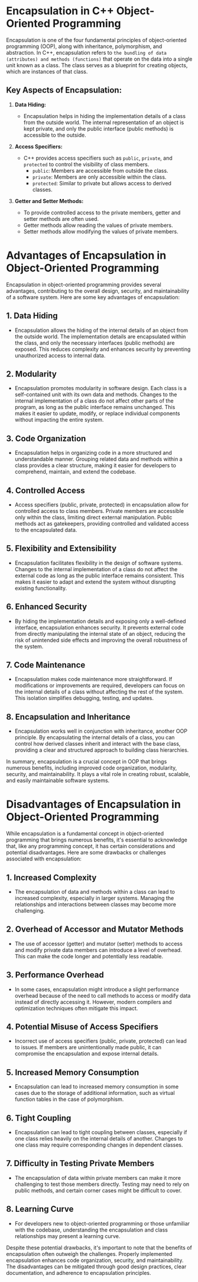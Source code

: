# Encapsulation in C++ Object-Oriented Programming

Encapsulation is one of the four fundamental principles of object-oriented programming (OOP), along with inheritance, polymorphism, and abstraction. In C++, encapsulation refers to `the bundling of data (attributes) and methods (functions)` that operate on the data into a single unit known as a class. The class serves as a blueprint for creating objects, which are instances of that class.

## Key Aspects of Encapsulation:

1. **Data Hiding:**
   - Encapsulation helps in hiding the implementation details of a class from the outside world. The internal representation of an object is kept private, and only the public interface (public methods) is accessible to the outside.

2. **Access Specifiers:**
   - C++ provides access specifiers such as `public`, `private`, and `protected` to control the visibility of class members.
     - `public`: Members are accessible from outside the class.
     - `private`: Members are only accessible within the class.
     - `protected`: Similar to private but allows access to derived classes.

3. **Getter and Setter Methods:**
   - To provide controlled access to the private members, getter and setter methods are often used.
   - Getter methods allow reading the values of private members.
   - Setter methods allow modifying the values of private members.

# Advantages of Encapsulation in Object-Oriented Programming

Encapsulation in object-oriented programming provides several advantages, contributing to the overall design, security, and maintainability of a software system. Here are some key advantages of encapsulation:

## 1. Data Hiding
- Encapsulation allows the hiding of the internal details of an object from the outside world. The implementation details are encapsulated within the class, and only the necessary interfaces (public methods) are exposed. This reduces complexity and enhances security by preventing unauthorized access to internal data.

## 2. Modularity
- Encapsulation promotes modularity in software design. Each class is a self-contained unit with its own data and methods. Changes to the internal implementation of a class do not affect other parts of the program, as long as the public interface remains unchanged. This makes it easier to update, modify, or replace individual components without impacting the entire system.

## 3. Code Organization
- Encapsulation helps in organizing code in a more structured and understandable manner. Grouping related data and methods within a class provides a clear structure, making it easier for developers to comprehend, maintain, and extend the codebase.

## 4. Controlled Access
- Access specifiers (public, private, protected) in encapsulation allow for controlled access to class members. Private members are accessible only within the class, limiting direct external manipulation. Public methods act as gatekeepers, providing controlled and validated access to the encapsulated data.

## 5. Flexibility and Extensibility
- Encapsulation facilitates flexibility in the design of software systems. Changes to the internal implementation of a class do not affect the external code as long as the public interface remains consistent. This makes it easier to adapt and extend the system without disrupting existing functionality.

## 6. Enhanced Security
- By hiding the implementation details and exposing only a well-defined interface, encapsulation enhances security. It prevents external code from directly manipulating the internal state of an object, reducing the risk of unintended side effects and improving the overall robustness of the system.

## 7. Code Maintenance
- Encapsulation makes code maintenance more straightforward. If modifications or improvements are required, developers can focus on the internal details of a class without affecting the rest of the system. This isolation simplifies debugging, testing, and updates.

## 8. Encapsulation and Inheritance
- Encapsulation works well in conjunction with inheritance, another OOP principle. By encapsulating the internal details of a class, you can control how derived classes inherit and interact with the base class, providing a clear and structured approach to building class hierarchies.

In summary, encapsulation is a crucial concept in OOP that brings numerous benefits, including improved code organization, modularity, security, and maintainability. It plays a vital role in creating robust, scalable, and easily maintainable software systems.

# Disadvantages of Encapsulation in Object-Oriented Programming

While encapsulation is a fundamental concept in object-oriented programming that brings numerous benefits, it's essential to acknowledge that, like any programming concept, it has certain considerations and potential disadvantages. Here are some drawbacks or challenges associated with encapsulation:

## 1. Increased Complexity
- The encapsulation of data and methods within a class can lead to increased complexity, especially in larger systems. Managing the relationships and interactions between classes may become more challenging.

## 2. Overhead of Accessor and Mutator Methods
- The use of accessor (getter) and mutator (setter) methods to access and modify private data members can introduce a level of overhead. This can make the code longer and potentially less readable.

## 3. Performance Overhead
- In some cases, encapsulation might introduce a slight performance overhead because of the need to call methods to access or modify data instead of directly accessing it. However, modern compilers and optimization techniques often mitigate this impact.

## 4. Potential Misuse of Access Specifiers
- Incorrect use of access specifiers (public, private, protected) can lead to issues. If members are unintentionally made public, it can compromise the encapsulation and expose internal details.

## 5. Increased Memory Consumption
- Encapsulation can lead to increased memory consumption in some cases due to the storage of additional information, such as virtual function tables in the case of polymorphism.

## 6. Tight Coupling
- Encapsulation can lead to tight coupling between classes, especially if one class relies heavily on the internal details of another. Changes to one class may require corresponding changes in dependent classes.

## 7. Difficulty in Testing Private Members
- The encapsulation of data within private members can make it more challenging to test those members directly. Testing may need to rely on public methods, and certain corner cases might be difficult to cover.

## 8. Learning Curve
- For developers new to object-oriented programming or those unfamiliar with the codebase, understanding the encapsulation and class relationships may present a learning curve.

Despite these potential drawbacks, it's important to note that the benefits of encapsulation often outweigh the challenges. Properly implemented encapsulation enhances code organization, security, and maintainability. The disadvantages can be mitigated through good design practices, clear documentation, and adherence to encapsulation principles.


